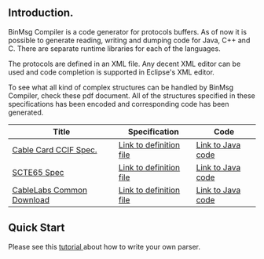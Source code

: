 Introduction.
----
BinMsg Compiler is a code generator for protocols buffers. 
As of now it is possible to generate reading, writing and dumping code for Java, C++ and C. There are separate runtime libraries for each of the languages.

The protocols are defined in an XML file. Any decent XML editor can be used and code completion is supported in Eclipse's XML editor.

To see what all kind of complex structures can be handled by BinMsg Compiler, check these pdf document. All of the structures specified in these specifications has been encoded and corresponding code has been generated.

Title | Specification | Code
----- | ------------- | -------------
| [Cable Card CCIF Spec.](http://www.cablelabs.com/specifications/OC-SP-CCIF2.0-I25-120531.pdf) | [Link to definition file](https://raw.githubusercontent.com/krishnact/projects/master/ccif/CCIF2.0-I25.xml) | [Link to Java code](https://github.com/krishnact/projects/tree/master/ccif) |
| [SCTE65 Spec](https://www.scte.org/documents/pdf/Standards/ANSI_SCTE%2065%202008.pdf) | [Link to definition file](https://raw.githubusercontent.com/krishnact/projects/master/SCTE65/SI-1.xml) | [Link to Java code](https://github.com/krishnact/projects/tree/master/SCTE65) |
| [CableLabs Common Download](http://www.cablelabs.com/wp-content/uploads/specdocs/OC-SP-CDL2.0-I11-100507.pdf) | [Link to definition file](https://raw.githubusercontent.com/krishnact/projects/master/cdl/CableLabsCommonDownload.xml) | [Link to Java code](https://github.com/krishnact/projects/tree/master/cdl) |

Quick Start
----
Please see this [tutorial ](https://github.com/krishnact/projects/tree/master/dnslib)about how to write your own parser.

